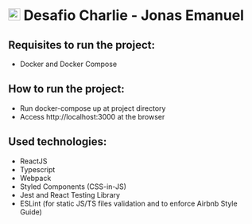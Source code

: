 # <img src="https://avatars1.githubusercontent.com/u/7063040?v=4&s=200.jpg" alt="HU" width="24" /> Desafio Charlie - Jonas Emanuel

## Requisites to run the project:
 - Docker and Docker Compose

## How to run the project:
- Run docker-compose up at project directory
- Access http://localhost:3000 at the browser

## Used technologies:
- ReactJS
- Typescript
- Webpack
- Styled Components (CSS-in-JS)
- Jest and React Testing Library
- ESLint (for static JS/TS files validation and to enforce Airbnb Style Guide)